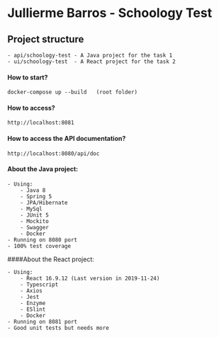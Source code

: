 # Jullierme Barros - Schoology Test

## Project structure
    - api/schoology-test - A Java project for the task 1
    - ui/schoology-test  - A React project for the task 2

#### How to start?

    docker-compose up --build   (root folder)

#### How to access?

    http://localhost:8081

#### How to access the API documentation?

    http://localhost:8080/api/doc

#### About the Java project:

    - Using:
        - Java 8
        - Spring 5
        - JPA/Hibernate
        - MySql
        - JUnit 5
        - Mockito
        - Swagger
        - Docker
    - Running on 8080 port 
    - 100% test coverage

####About the React project:

    - Using:
        - React 16.9.12 (Last version in 2019-11-24)
        - Typescript 
        - Axios
        - Jest
        - Enzyme
        - ESlint
        - Docker
    - Running on 8081 port 
    - Good unit tests but needs more
